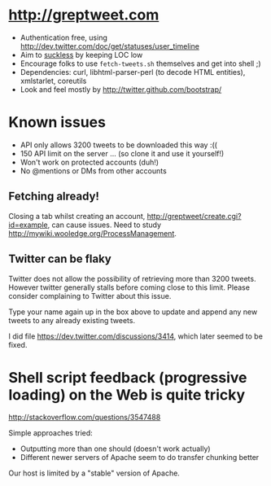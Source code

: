 # <http://greptweet.com>

* Authentication free, using <http://dev.twitter.com/doc/get/statuses/user_timeline>
* Aim to [suckless](http://suckless.org) by keeping LOC low
* Encourage folks to use `fetch-tweets.sh` themselves and get into shell ;)
* Dependencies: curl, libhtml-parser-perl (to decode HTML entities), xmlstarlet, coreutils
* Look and feel mostly by <http://twitter.github.com/bootstrap/>

# Known issues

* API only allows 3200 tweets to be downloaded this way :((
* 150 API limit on the server ... (so clone it and use it yourself!)
* Won't work on protected accounts (duh!)
* No @mentions or DMs from other accounts

## Fetching already!

Closing a tab whilst creating an account,
<http://greptweet/create.cgi?id=example>, can cause issues. Need to study
<http://mywiki.wooledge.org/ProcessManagement>.

## Twitter can be flaky

Twitter does not allow the possibility of retrieving more than 3200 tweets.
However twitter generally stalls before coming close to this limit. Please
consider complaining to Twitter about this issue.

Type your name again up in the box above to update and append any new tweets
to any already existing tweets.

I did file <https://dev.twitter.com/discussions/3414>, which later seemed to be fixed.

# Shell script feedback (progressive loading) on the Web is quite tricky

<http://stackoverflow.com/questions/3547488>

Simple approaches tried:

* Outputting more than one should (doesn't work actually)
* Different newer servers of Apache seem to do transfer chunking better

Our host is limited by a "stable" version of Apache.
